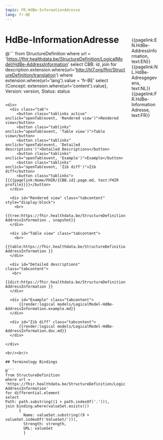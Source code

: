 ```yaml
---
topic: FR.HdBe-InformationAdresse
lang: fr-BE
---
```


<div style="float:right;width:85px;padding:10px;margin:10">
<p>{{pagelink:EN.HdBe-AddressInformation, text:EN}}  {{pagelink:NL.HdBe-Adresgegevens, text:NL}}  {{pagelink:FR.HdBe-InformationAdresse, text:FR}}<p>
</div>

# HdBe-InformationAdresse



@```
from StructureDefinition
where url = 'https://fhir.healthdata.be/StructureDefinition/LogicalModel/HdBe-AddressInformation'
select 
CBB: id,
join for description.extension.where(url='http://hl7.org/fhir/StructureDefinition/translation') where extension.where(url='lang').value = 'fr-BE' select {Concept: extension.where(url='content').value}, 
Version: version,
Status: status
```

<div>
  <div class="tab">
     <button class="tablinks active" onclick="openTab(event, 'Rendered view')">Rendered view</button>
     <button class="tablinks" onclick="openTab(event, 'Table view')">Table view</button>
     <button class="tablinks" onclick="openTab(event, 'Detailed descriptions')">Detailed Descriptions</button>
     <button class="tablinks" onclick="openTab(event, 'Example')">Example</button>
     <button class="tablinks" onclick="openTab(event, 'Zib diff')">Zib diff</button>
     <button class="tablinks">{{{{pagelink:Home/FHIR/{CBB.id}.page.md, text:FHIR profile}}}}</button>
  </div>

  <div id="Rendered view" class="tabcontent" style="display:block">
    <br>
      {{tree:https://fhir.healthdata.be/StructureDefinition/LogicalModel/HdBe-AddressInformation , snapshot}}
  </div>

  <div id="Table view" class="tabcontent">
    <br>
      {{table:https://fhir.healthdata.be/StructureDefinition/LogicalModel/HdBe-AddressInformation }}
  </div>

  <div id="Detailed descriptions" class="tabcontent">
   <br>
      {{dict:https://fhir.healthdata.be/StructureDefinition/LogicalModel/HdBe-AddressInformation }}
  </div>

  <div id="Example" class="tabcontent">
      {{render:logical models/LogicalModel-HdBe-AddressInformation.example.md}}
  </div>

  <div id="Zib diff" class="tabcontent">
      {{render:logical models/LogicalModel-HdBe-AddressInformation.doc.md}}
  </div>

</div>

<br/><br/> 

## Terminology Bindings

@```
from StructureDefinition
where url = 'https://fhir.healthdata.be/StructureDefinition/LogicalModel/HdBe-AddressInformation'
for differential.element
select
Path: path.substring((1 + path.indexOf('.'))),
join binding.where(valueSet.exists())
      { 
        Name: valueSet.substring((9 + valueSet.indexOf('ValueSet/'))),
        Strength: strength,
        URL: valueSet
        }
```  